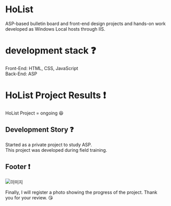# HoList

ASP-based bulletin board and front-end design projects and hands-on work developed as Windows Local hosts through IIS.

# development stack :question:

Front-End: HTML, CSS, JavaScript <br />
Back-End: ASP

# HoList Project Results :exclamation:

HoList Project = ongoing :laughing: <br />

## Development Story :question:

Started as a private project to study ASP.<br />
This project was developed during field training.

## Footer :exclamation:
<!--
Click [here](#) to visit my project.
-->
![이미지](https://github.com/20200890-JoHoYeon/HoList/assets/70556072/9a04d491-35a8-46cb-b52c-3d1a7fe24455)

Finally, I will register a photo showing the progress of the project. Thank you for your review. 😘


